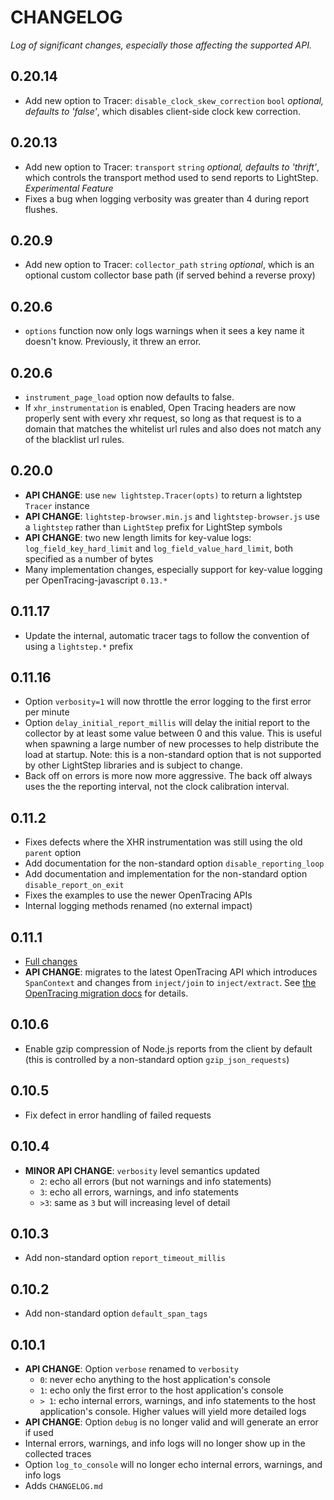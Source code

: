 # CHANGELOG

*Log of significant changes, especially those affecting the supported API.*
## 0.20.14

* Add new option to Tracer: `disable_clock_skew_correction` `bool` *optional, defaults to 'false'*, which disables client-side clock kew correction.

## 0.20.13

* Add new option to Tracer: `transport` `string` *optional, defaults to 'thrift'*, which controls the transport method used to send reports to LightStep. *Experimental Feature*
* Fixes a bug when logging verbosity was greater than 4 during report flushes.

## 0.20.9

* Add new option to Tracer: `collector_path` `string` *optional*, which is an optional custom collector base path (if served behind a reverse proxy)

## 0.20.6

* `options` function now only logs warnings when it sees a key name it doesn't know. Previously, it threw an error.

## 0.20.6

* `instrument_page_load` option now defaults to false.
* If `xhr_instrumentation` is enabled, Open Tracing headers are now properly sent with every xhr request, so long as that request is to a domain that matches the whitelist url rules and also does not match any of the blacklist url rules.

## 0.20.0

* **API CHANGE**: use `new lightstep.Tracer(opts)` to return a lightstep `Tracer` instance
* **API CHANGE**: `lightstep-browser.min.js` and `lightstep-browser.js` use a `lightstep` rather than `LightStep` prefix for LightStep symbols
* **API CHANGE**: two new length limits for key-value logs: `log_field_key_hard_limit` and `log_field_value_hard_limit`, both specified as a number of bytes
* Many implementation changes, especially support for key-value logging per OpenTracing-javascript `0.13.*`

## 0.11.17

* Update the internal, automatic tracer tags to follow the convention of using a `lightstep.*` prefix

## 0.11.16

* Option `verbosity=1` will now throttle the error logging to the first error per minute
* Option `delay_initial_report_millis` will delay the initial report to the collector by at least some value between 0 and this value. This is useful when spawning a large number of new processes to help distribute the load at startup. Note: this is a non-standard option that is not supported by other LightStep libraries and is subject to change.
* Back off on errors is more now more aggressive. The back off always uses the the reporting interval, not the clock calibration interval.

## 0.11.2

* Fixes defects where the XHR instrumentation was still using the old `parent` option
* Add documentation for the non-standard option `disable_reporting_loop`
* Add documentation and implementation for the non-standard option `disable_report_on_exit`
* Fixes the examples to use the newer OpenTracing APIs
* Internal logging methods renamed (no external impact)

## 0.11.1

* [Full changes](https://github.com/lightstep/lightstep-tracer-javascript/compare/v0.10.6...v0.11.1)
* **API CHANGE**: migrates to the latest OpenTracing API which introduces `SpanContext` and changes from `inject/join` to `inject/extract`. See [the OpenTracing migration docs](https://github.com/opentracing/opentracing-javascript#v09x-to-v010x) for details.

## 0.10.6

* Enable gzip compression of Node.js reports from the client by default (this is controlled by a non-standard option `gzip_json_requests`)

## 0.10.5

* Fix defect in error handling of failed requests

## 0.10.4

* **MINOR API CHANGE**: `verbosity` level semantics updated
    * `2`: echo all errors (but not warnings and info statements)
    * `3`: echo all errors, warnings, and info statements
    * `>3`: same as `3` but will increasing level of detail

## 0.10.3

* Add non-standard option `report_timeout_millis`

## 0.10.2

* Add non-standard option `default_span_tags`

## 0.10.1

* **API CHANGE**: Option `verbose` renamed to `verbosity`
    * `0`: never echo anything to the host application's console
    * `1`: echo only the first error to the host application's console
    * `> 1`: echo internal errors, warnings, and info statements to the host application's console. Higher values will yield more detailed logs
* **API CHANGE**: Option `debug` is no longer valid and will generate an error if used
* Internal errors, warnings, and info logs will no longer show up in the collected traces
* Option `log_to_console` will no longer echo internal errors, warnings, and info logs
* Adds `CHANGELOG.md`
